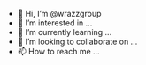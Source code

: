 - 👋 Hi, I’m @wrazzgroup
- 👀 I’m interested in ...
- 🌱 I’m currently learning ...
- 💞️ I’m looking to collaborate on ...
- 📫 How to reach me ...

<!---
wrazzgroup/wrazzgroup is a ✨ special ✨ repository because its `README.md` (this file) appears on your GitHub profile.
You can click the Preview link to take a look at your changes.
--->
